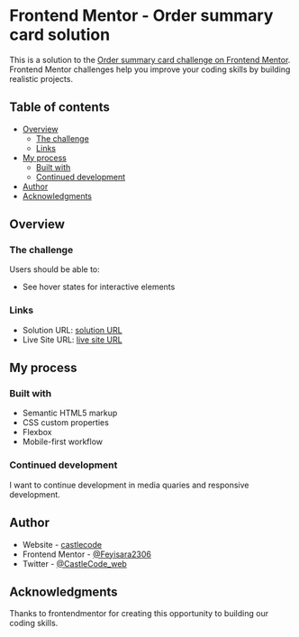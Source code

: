 # Frontend Mentor - Order summary card solution

This is a solution to the [Order summary card challenge on Frontend Mentor](https://www.frontendmentor.io/challenges/order-summary-component-QlPmajDUj). Frontend Mentor challenges help you improve your coding skills by building realistic projects. 

## Table of contents

- [Overview](#overview)
  - [The challenge](#the-challenge)
  - [Links](#links)
- [My process](#my-process)
  - [Built with](#built-with)
  - [Continued development](#continued-development)
- [Author](#author)
- [Acknowledgments](#acknowledgments)



## Overview

### The challenge

Users should be able to:

- See hover states for interactive elements




### Links

- Solution URL: [solution URL](https://github.com/CastleCode-web/Order-summary-component)
- Live Site URL: [live site URL]( https://castlecode-web.github.io/Order-summary-component/)

## My process

### Built with

- Semantic HTML5 markup
- CSS custom properties
- Flexbox
- Mobile-first workflow


### Continued development

I want to continue development in media quaries and responsive development.



## Author

- Website - [castlecode](https://www.linkedin.com/in/castlecode/)
- Frontend Mentor - [@Feyisara2306](https://www.frontendmentor.io/profile/Feyisara2306)
- Twitter - [@CastleCode_web](https://twitter.com/CastleCode_web)



## Acknowledgments

Thanks to frontendmentor for creating this opportunity to building our coding skills.
